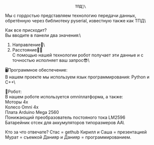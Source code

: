                                     ТПД🧠\

Мы с гордостью представляем технологию передачи данных, обретённую через библиотеку pyserial, известную также как ТПД\

Как все присходит?\
Вы вводите в панели два значения:\
1) Направление🔀\
2) Расстояние🏃‍♂️\
С помощью нашей технологии робот получает эти данные и с точностью исполняет ваш запрос😎\

🖥Программное обеспечение:\
В нашем проекте мы используем язык программирования: Python и C++\

🤖Робот:\
В нашем роботе используется omniплатформа, а также:\
Моторы 4х\
Колесо Omni 4x\
Плата Arduino Mega 2560\
Понижающий преобразователь постояного тока LM2596\
Батарейник отсек для аккумуляторов типоразмеров AA\














Кто за что отвечате?
Стас = gethub
Кирилл и Саша = презентацией
Мурат = съемкой
Данияр и Данияр = программированием.